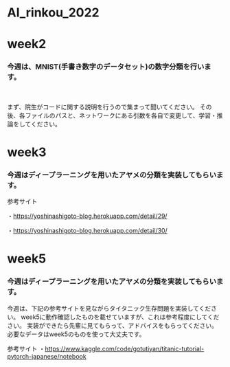 # AI_rinkou_2022

# week2

### 今週は、MNIST(手書き数字のデータセット)の数字分類を行います。

&emsp; 

まず、院生がコードに関する説明を行うので集まって聞いてください。
その後、各ファイルのパスと、ネットワークにある引数を各自で変更して、学習・推論をしてください。

# week3

### 今週はディープラーニングを用いたアヤメの分類を実装してもらいます。

参考サイト

・https://yoshinashigoto-blog.herokuapp.com/detail/29/

・https://yoshinashigoto-blog.herokuapp.com/detail/30/

# week5

### 今週はディープラーニングを用いたアヤメの分類を実装してもらいます。

今週は、下記の参考サイトを見ながらタイタニック生存問題を実装してください。
week5に動作確認したものを載せていますが、これは参考程度にしてください。
実装ができたら先輩に見てもらって、アドバイスをもらってください。
必要なデータはweek5のものを使って大丈夫です。

参考サイト
・https://www.kaggle.com/code/gotutiyan/titanic-tutorial-pytorch-japanese/notebook



